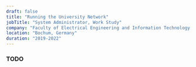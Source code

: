 ```yaml
---
draft: false
title: "Running the University Network"
jobTitle: "System Administrator, Work Study"
company: "Faculty of Electrical Engineering and Information Technology Ruhr-University Bochum"
location: "Bochum, Germany"
duration: "2019-2022"
---
```


### TODO
